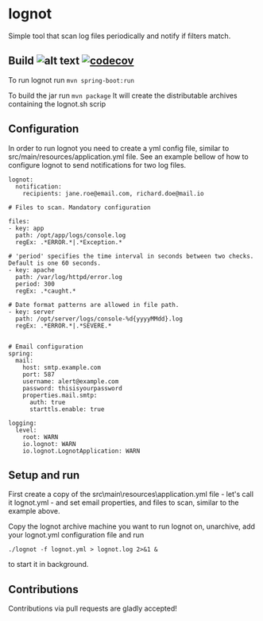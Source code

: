 lognot
======
                  
Simple tool that scan log files periodically and notify if filters match.

Build ![alt text]( https://travis-ci.org/lognot/lognot.svg?branch=master "Build status" ) [![codecov](https://codecov.io/gh/lognot/lognot/branch/master/graph/badge.svg)](https://codecov.io/gh/lognot/lognot)
--------------------------------------------------------------------------------------------------------------------------------------------------------------------------------------------------------------------------------

To run lognot run
```mvn spring-boot:run```

To build the jar run
```mvn package```
It will create the distributable archives containing the lognot.sh scrip

Configuration
-------------

In order to run lognot you need to create a yml config file, similar to src/main/resources/application.yml file.
See an example bellow of how to configure lognot to send notifications for two log files.

```
lognot:
  notification:
    recipients: jane.roe@email.com, richard.doe@mail.io

# Files to scan. Mandatory configuration

files:
- key: app
  path: /opt/app/logs/console.log
  regEx: .*ERROR.*|.*Exception.*

# 'period' specifies the time interval in seconds between two checks. Default is one 60 seconds.
- key: apache
  path: /var/log/httpd/error.log
  period: 300
  regEx: .*caught.*

# Date format patterns are allowed in file path.
- key: server
  path: /opt/server/logs/console-%d{yyyyMMdd}.log
  regEx: .*ERROR.*|.*SEVERE.*


# Email configuration
spring:
  mail:
    host: smtp.example.com
    port: 587
    username: alert@example.com
    password: thisisyourpassword
    properties.mail.smtp:
      auth: true
      starttls.enable: true

logging:
  level:
    root: WARN
    io.lognot: WARN
    io.lognot.LognotApplication: WARN

```

Setup and run
-------------

First create a copy of the src\main\resources\application.yml file - let's 
call it lognot.yml - and set email properties, and files to scan, similar to the example above.

Copy the lognot archive machine you want to run lognot on, unarchive, add your lognot.yml configuration file and run
```
./lognot -f lognot.yml > lognot.log 2>&1 &
``` 
to start it in background.

Contributions
-------------
Contributions via pull requests are gladly accepted!
